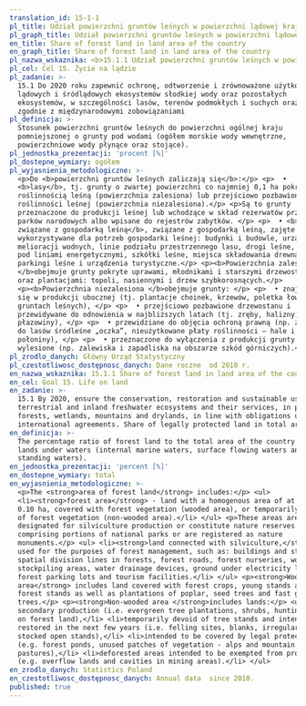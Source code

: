 ```yaml
---
translation_id: 15-1-1
pl_title: Udział powierzchni gruntów leśnych w powierzchni lądowej kraju
pl_graph_title: Udział powierzchni gruntów leśnych w powierzchni lądowej kraju
en_title: Share of forest land in land area of the country
en_graph_title: Share of forest land in land area of the country
pl_nazwa_wskaznika: <b>15.1.1 Udział powierzchni gruntów leśnych w powierzchni lądowej kraju</b>
pl_cel: Cel 15. Życie na lądzie
pl_zadanie: >-
  15.1 Do 2020 roku zapewnić ochronę, odtworzenie i zrównoważone użytkowanie
  lądowych i śródlądowych ekosystemów słodkiej wody oraz pozostałych
  ekosystemów, w szczególności lasów, terenów podmokłych i suchych oraz gór,
  zgodnie z międzynarodowymi zobowiązaniami
pl_definicja: >-
  Stosunek powierzchni gruntów leśnych do powierzchni ogólnej kraju
  pomniejszonej o grunty pod wodami (ogółem morskie wody wewnętrzne,
  powierzchniowe wody płynące oraz stojące).
pl_jednostka_prezentacji: 'procent [%]'
pl_dostepne_wymiary: ogółem
pl_wyjasnienia_metodologiczne: >-
  <p>Do <b>powierzchni gruntów leśnych zaliczają się</b>:</p> <p>  •
  <b>lasy</b>, tj. grunty o zwartej powierzchni co najmniej 0,1 ha pokryte
  roślinnością leśną (powierzchnia zalesiona) lub przejściowo pozbawione
  roślinności leśnej (powierzchnia niezalesiona).</p> <p>Są to grunty
  przeznaczone do produkcji leśnej lub wchodzące w skład rezerwatów przyrody i
  parków narodowych albo wpisane do rejestrów zabytków. </p> <p>  • <b>grunty
  związane z gospodarką leśną</b>, związane z gospodarką leśną, zajęte pod
  wykorzystywane dla potrzeb gospodarki leśnej: budynki i budowle, urządzenia
  melioracji wodnych, linie podziału przestrzennego lasu, drogi leśne, tereny
  pod liniami energetycznymi, szkółki leśne, miejsca składowania drewna,
  parkingi leśne i urządzenia turystyczne.</p> <p><b>Powierzchnia zalesiona
  </b>obejmuje grunty pokryte uprawami, młodnikami i starszymi drzewostanami
  oraz plantacjami: topoli, nasiennymi i drzew szybkorosnących.</p>
  <p><b>Powierzchnia niezalesiona </b>obejmuje grunty: </p> <p>  • znajdujące
  się w produkcji ubocznej (tj. plantacje choinek, krzewów, poletka łowieckie na
  gruntach leśnych), </p> <p>  • przejściowo pozbawione drzewostanu i
  przewidywane do odnowienia w najbliższych latach (tj. zręby, halizny,
  płazowiny), </p> <p>  • przewidziane do objęcia ochroną prawną (np. zaliczane
  do lasów śródleśne „oczka”, nieużytkowane płaty roślinności – hale i
  połoniny), </p> <p>  • przeznaczone do wyłączenia z produkcji grunty leśne
  wylesione (np. zalewiska i zapadliska na obszarze szkód górniczych).</p>
pl_zrodlo_danych: Główny Urząd Statystyczny
pl_czestotliwosc_dostępnosc_danych: Dane roczne  od 2010 r.
en_nazwa_wskaznika: 15.1.1 Share of forest land in land area of the country
en_cel: Goal 15. Life on land
en_zadanie: >-
  15.1 By 2020, ensure the conservation, restoration and sustainable use of
  terrestrial and inland freshwater ecosystems and their services, in particular
  forests, wetlands, mountains and drylands, in line with obligations under
  international agreements. Share of legally protected land in total area
en_definicja: >-
  The percentage ratio of forest land to the total area of the country without
  lands under waters (internal marine waters, surface flowing waters and surface
  standing waters).
en_jednostka_prezentacji: 'percent [%]'
en_dostepne_wymiary: total
en_wyjasnienia_metodologiczne: >-
  <p>The <strong>area of forest land</strong> includes:</p> <ul>
  <li><strong>forest area</strong> - land with a homogenous area of at least
  0.10 ha, covered with forest vegetation (wooded area), or temporarily devoid
  of forest vegetation (non-wooded area).</li> </ul> <p>These areas are
  designated for silviculture production or constitute nature reserves
  comprising portions of national parks or are registered as nature
  monuments.</p> <ul> <li><strong>land connected with silviculture,</strong>
  used for the purposes of forest management, such as: buildings and structures,
  spatial division lines in forests, forest roads, forest nurseries, wood
  stockpiling areas, water drainage devices, ground under electricity lines,
  forest parking lots and tourism facilities.</li> </ul> <p><strong>Wooded
  area</strong> includes land covered with forest crops, young stands and older
  forest stands as well as plantations of poplar, seed trees and fast growing
  trees.</p> <p><strong>Non-wooded area </strong>includes lands:</p> <ul> <li>of
  secondary production (i.e. evergreen tree plantations, shrubs, hunting areas
  on forest land),</li> <li>temporarily devoid of tree stands and intended to be
  restored in the next few years (i.e. felling sites, blanks, irregularly
  stocked open stands),</li> <li>intended to be covered by legal protection
  (e.g. forest ponds, unused patches of vegetation - alps and mountain
  pastures),</li> <li>deforested areas intended to be exempted from production
  (e.g. overflow lands and cavities in mining areas).</li> </ul>
en_zrodlo_danych: Statistics Poland
en_czestotliwosc_dostępnosc_danych: Annual data  since 2010.
published: true
---
```

